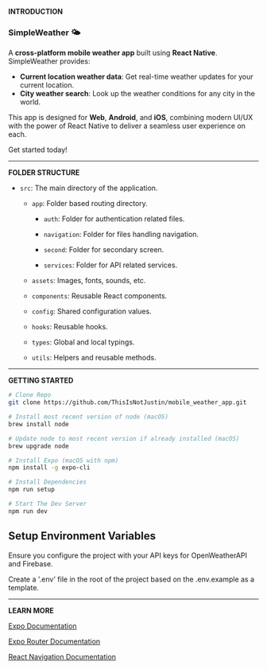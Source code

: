 **INTRODUCTION**

### SimpleWeather 🌤️  
A **cross-platform mobile weather app** built using **React Native**. SimpleWeather provides:  

- **Current location weather data**: Get real-time weather updates for your current location.  
- **City weather search**: Look up the weather conditions for any city in the world.  

This app is designed for **Web**, **Android**, and **iOS**, combining modern UI/UX with the power of React Native to deliver a seamless user experience on each.  

Get started today!

---

**FOLDER STRUCTURE**

- `src`: The main directory of the application.

  - `app`: Folder based routing directory.

    - `auth`: Folder for authentication related files.

    - `navigation`: Folder for files handling navigation.

    - `second`: Folder for secondary screen.

    - `services`: Folder for API related services.
  
  - `assets`: Images, fonts, sounds, etc.

  - `components`: Reusable React components.

  - `config`: Shared configuration values.

  - `hooks`: Reusable hooks.

  - `types`: Global and local typings.

  - `utils`: Helpers and reusable methods.

---

**GETTING STARTED**
```bash
# Clone Repo
git clone https://github.com/ThisIsNotJustin/mobile_weather_app.git
```

```bash
# Install most recent version of node (macOS)
brew install node
```

```bash
# Update node to most recent version if already installed (macOS)
brew upgrade node
```

```bash
# Install Expo (macOS with npm)
npm install -g expo-cli
```

```bash
# Install Dependencies
npm run setup
```

```bash
# Start The Dev Server
npm run dev
```

## Setup Environment Variables

Ensure you configure the project with your API keys for OpenWeatherAPI and Firebase.  

Create a '.env' file in the root of the project based on the .env.example as a template.  

---

**LEARN MORE**

[Expo Documentation](https://docs.expo.dev/tutorial/introduction/)

[Expo Router Documentation](https://expo.github.io/router/docs/)

[React Navigation Documentation](https://reactnavigation.org/docs/getting-started)
